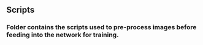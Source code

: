 ## Scripts

### Folder contains the scripts used to pre-process images before feeding into the network for training.